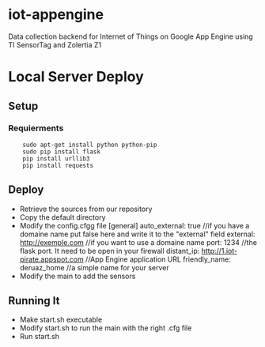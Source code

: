# iot-appengine
Data collection backend for Internet of Things on Google App Engine using TI SensorTag and Zolertia Z1

# Local Server Deploy

## Setup

### Requierments
		sudo apt-get install python python-pip
		sudo pip install flask
		pip install urllib3
		pip install requests
		
## Deploy	

- Retrieve the sources from our repository
- Copy the default directory
- Modify the config.cfgg file
		[general]
		auto_external: true //if you have a domaine name put false here and write it to the "external" field
		external: http://exemple.com	//if you want to use a domaine name
		port: 1234 //the flask port. It need to be open in your firewall
		distant_ip: http://1.iot-pirate.appspot.com //App Engine application URL
		friendly_name: deruaz_home	//a simple name for your server
- Modify the main to add the sensors

## Running It

- Make start.sh executable
- Modify start.sh to run the main with the right .cfg file
- Run start.sh		

